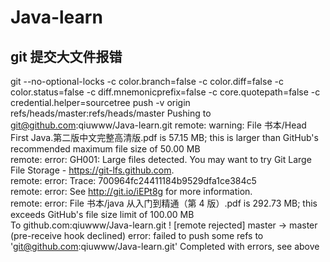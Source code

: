 # Java-learn

## git 提交大文件报错

git --no-optional-locks -c color.branch=false -c color.diff=false -c color.status=false -c diff.mnemonicprefix=false -c core.quotepath=false -c credential.helper=sourcetree push -v origin refs/heads/master:refs/heads/master
Pushing to git@github.com:qiuwww/Java-learn.git
remote: warning: File 书本/Head First Java.第二版中文完整高清版.pdf is 57.15 MB; this is larger than GitHub's recommended maximum file size of 50.00 MB  
remote: error: GH001: Large files detected. You may want to try Git Large File Storage - https://git-lfs.github.com.  
remote: error: Trace: 700964fc24411184b9529dfa1ce384c5  
remote: error: See http://git.io/iEPt8g for more information.  
remote: error: File 书本/java 从入门到精通（第 4 版）.pdf is 292.73 MB; this exceeds GitHub's file size limit of 100.00 MB  
To github.com:qiuwww/Java-learn.git
! [remote rejected] master -> master (pre-receive hook declined)
error: failed to push some refs to 'git@github.com:qiuwww/Java-learn.git'
Completed with errors, see above
